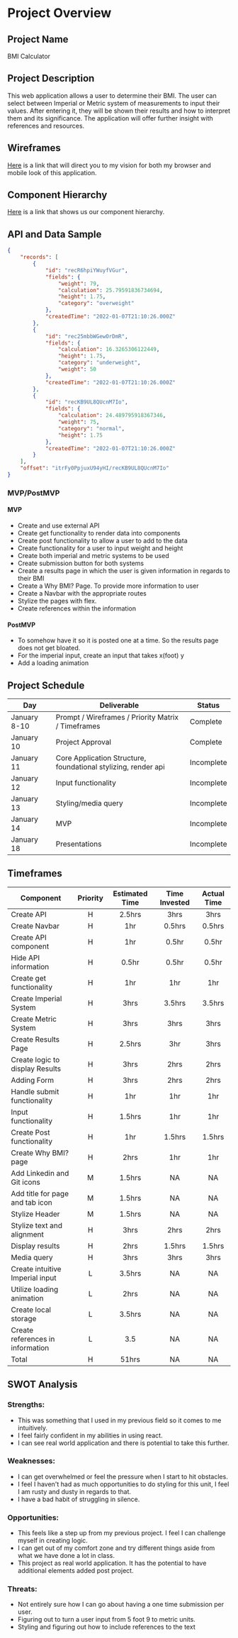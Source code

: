 # Project Overview

## Project Name

BMI Calculator 

## Project Description

This web application allows a user to determine their BMI. The user can select between Imperial or Metric system of measurements to input their values. After entering it, they will be shown their results and how to interpret them and its significance. The application will offer further insight with references and resources. 

## Wireframes

<!-- Upload images of your wireframes to an image hosting site or add them to an assets folder in your repo and link them here with a description of each specific wireframe. -->
[Here](https://whimsical.com/bmi-calculator-9aqjBs6qNhzLkJGxnhQvn9) is a link that will direct you to my vision for both my browser and mobile look of this application. 

## Component Hierarchy
<!-- Show your component hierarchy here! Use [this](https://cms-assets.tutsplus.com/uploads/users/1795/posts/30352/image/GettingStartedWithReduxTutorial-React-Component-Structure.png) as an example. -->
[Here](https://whimsical.com/bmi-component-hierarchy-VmLjp5FZY844kytW2SzW2o) is a link that shows us our component hierarchy.

## API and Data Sample

<!-- Show us a snippet of JSON returned by your Airtable (you can find it under the API documentation) so we know you can access it and get the info you need. This __must__ be properly formatted. An example is below: -->

```json
{
    "records": [
        {
            "id": "recR6hpiYWuyfVGur",
            "fields": {
                "weight": 79,
                "calculation": 25.79591836734694,
                "height": 1.75,
                "category": "overweight"
            },
            "createdTime": "2022-01-07T21:10:26.000Z"
        },
        {
            "id": "rec25mbbWGewOrDmR",
            "fields": {
                "calculation": 16.3265306122449,
                "height": 1.75,
                "category": "underweight",
                "weight": 50
            },
            "createdTime": "2022-01-07T21:10:26.000Z"
        },
        {
            "id": "recKB9UL8QUcnM7Io",
            "fields": {
                "calculation": 24.489795918367346,
                "weight": 75,
                "category": "normal",
                "height": 1.75
            },
            "createdTime": "2022-01-07T21:10:26.000Z"
        }
    ],
    "offset": "itrFy0PpjuxU94yHI/recKB9UL8QUcnM7Io"
}

```

### MVP/PostMVP

<!-- The functionality will then be divided into two separate lists: MVP and PostMVP.  Carefully decide what is placed into your MVP, as the client will expect this functionality to be implemented upon project completion.   -->

#### MVP 
<!-- *These are examples only. Replace with your own MVP features.* -->

- Create and use external API
- Create get functionality to render data into components
- Create post functionality to allow a user to add to the data
- Create functionality for a user to input weight and height
- Create both imperial and metric systems to be used
- Create submission button for both systems
- Create a results page in which the user is given information in regards to their BMI
- Create a Why BMI? Page. To provide more information to user
- Create a Navbar with the appropriate routes
- Stylize the pages with flex.
- Create references within the information


#### PostMVP  
<!-- *These are examples only. Replace with your own Post-MVP features.* -->

- To somehow have it so it is posted one at a time. So the results page does not get bloated. 
- For the imperial input, create an input that takes x(foot) y
- Add a loading animation

## Project Schedule

<!-- This schedule will be used to keep track of your progress throughout the week and align with our expectations. Here's an example. -->

|  Day | Deliverable | Status
|---|---| ---|
|January 8-10| Prompt / Wireframes / Priority Matrix / Timeframes | Complete
|January 10| Project Approval | Complete
|January 11| Core Application Structure, foundational stylizing, render api | Incomplete
|January 12| Input functionality| Incomplete
|January 13| Styling/media query  | Incomplete
|January 14| MVP | Incomplete
|January 18| Presentations | Incomplete

## Timeframes

<!-- Tell us how long you anticipate spending on each area of development. Be sure to consider how many hours a day you plan to be coding and how many days you have available until presentation day. -->

<!-- Time frames are also key in the development cycle.  You have limited time to code all parts of your app.  Your estimates can then be used to evalute possibilities based on time needed and the actual time you have before the app must be submitted. It's always best to pad the time by a few hours so that you account for the unknown so add an additional hour or two to each component to play it safe. Throughout your project, keep track of your Time Invested and Actual Time and update your README regularly. -->

| Component | Priority | Estimated Time | Time Invested | Actual Time |
| --- | :---: |  :---: | :---: | :---: |
|Create API|H| 2.5hrs|3hrs|3hrs|
|Create Navbar|H|1hr|0.5hrs|0.5hrs|
|Create API component|H|1hr|0.5hr|0.5hr|
|Hide API information|H|0.5hr|0.5hr|0.5hr|
|Create get functionality|H|1hr|1hr|1hr|
|Create Imperial System|H|3hrs|3.5hrs|3.5hrs|
|Create Metric System|H|3hrs|3hrs|3hrs|
|Create Results Page|H|2.5hrs|3hr|3hrs
|Create logic to display Results|H|3hrs|2hrs|2hrs|
|Adding Form|H|3hrs|2hrs|2hrs|
|Handle submit functionality|H|1hr|1hr|1hr|
|Input functionality|H|1.5hrs|1hr|1hr|
|Create Post functionality|H|1hr|1.5hrs|1.5hrs|
|Create Why BMI? page|H|2hrs|1hr|1hr|
|Add Linkedin and Git icons|M|1.5hrs|NA|NA|
|Add title for page and tab icon|M|1.5hrs|NA|NA
|Stylize Header|M|1.5hrs|NA|NA|
|Stylize text and alignment|H|3hrs|2hrs|2hrs|
|Display results|H|2hrs|1.5hrs|1.5hrs|
|Media query|H|3hrs|3hrs|3hrs|
|Create intuitive Imperial input|L|3.5hrs|NA|NA|
|Utilize loading animation|L|2hrs|NA|NA|
|Create local storage|L|3.5hrs|NA|NA|
|Create references in information|L|3.5|NA|NA|
| Total|H|51hrs|NA|NA|

## SWOT Analysis

### Strengths:
- This was something that I used in my previous field so it comes to me intuitively.
- I feel fairly confident in my abilities in using react.
- I can see real world application and there is potential to take this further. 

### Weaknesses:
- I can get overwhelmed or feel the pressure when I start to hit obstacles. 
- I feel I haven't had as much opportunities to do styling for this unit, I feel I am rusty and dusty in regards to that. 
- I have a bad habit of struggling in silence.

### Opportunities:
- This feels like a step up from my previous project. I feel I can challenge myself in creating logic. 
- I can get out of my comfort zone and try different things aside from what we have done a lot in class. 
- This project as real world application. It has the potential to have additional elements added post project. 

### Threats:
- Not entirely sure how I can go about having a one time submission per user.
- Figuring out to turn a user input from 5 foot 9 to metric units.
- Styling and figuring out how to include references to the text